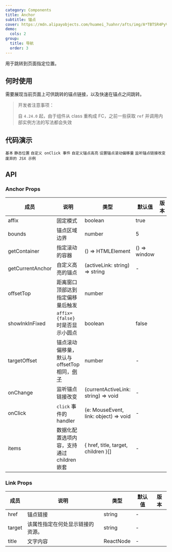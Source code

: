 ```yaml
---
category: Components
title: Anchor
subtitle: 锚点
cover: https://mdn.alipayobjects.com/huamei_7uahnr/afts/img/A*TBTSR4PyVmkAAAAAAAAAAAAADrJ8AQ/original
demo:
  cols: 2
group:
  title: 导航
  order: 3
---
```


用于跳转到页面指定位置。

## 何时使用

需要展现当前页面上可供跳转的锚点链接，以及快速在锚点之间跳转。

> 开发者注意事项：
>
> 自 `4.24.0` 起，由于组件从 class 重构成 FC，之前一些获取 `ref` 并调用内部实例方法的写法都会失效

## 代码演示

<!-- prettier-ignore -->
<code src="./demo/basic.tsx" iframe="200">基本</code>
<code src="./demo/static.tsx">静态位置</code>
<code src="./demo/onClick.tsx">自定义 onClick 事件</code>
<code src="./demo/customizeHighlight.tsx">自定义锚点高亮</code>
<code src="./demo/targetOffset.tsx" iframe="200">设置锚点滚动偏移量</code>
<code src="./demo/onChange.tsx">监听锚点链接改变</code>
<code src="./demo/legacy-anchor.tsx" debug>废弃的 JSX 示例</code>

## API

### Anchor Props

| 成员 | 说明 | 类型 | 默认值 | 版本 |
| --- | --- | --- | --- | --- |
| affix | 固定模式 | boolean | true |  |
| bounds | 锚点区域边界 | number | 5 |  |
| getContainer | 指定滚动的容器 | () => HTMLElement | () => window |  |
| getCurrentAnchor | 自定义高亮的锚点 | (activeLink: string) => string | - |  |
| offsetTop | 距离窗口顶部达到指定偏移量后触发 | number |  |  |
| showInkInFixed | `affix={false}` 时是否显示小圆点 | boolean | false |  |
| targetOffset | 锚点滚动偏移量，默认与 offsetTop 相同，[例子](#components-anchor-demo-targetOffset) | number | - |  |
| onChange | 监听锚点链接改变 | (currentActiveLink: string) => void | - |  |
| onClick | `click` 事件的 handler | (e: MouseEvent, link: object) => void | - |  |
| items | 数据化配置选项内容，支持通过 children 嵌套 | { href, title, target, children }\[] | - |  |

### Link Props

| 成员   | 说明                             | 类型      | 默认值 | 版本 |
| ------ | -------------------------------- | --------- | ------ | ---- |
| href   | 锚点链接                         | string    | -      |      |
| target | 该属性指定在何处显示链接的资源。 | string    | -      |      |
| title  | 文字内容                         | ReactNode | -      |      |
